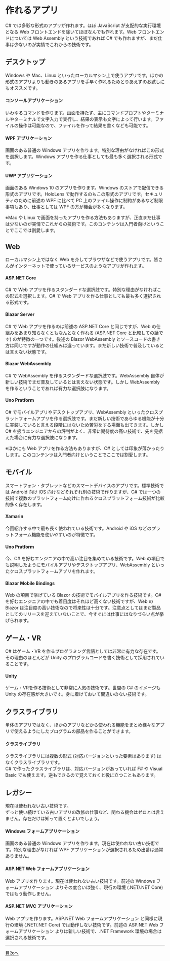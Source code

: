 # 作れるアプリ

C# では多彩な形式のアプリが作れます。ほぼ JavaScript が支配的な実行環境となる Web フロントエンドを除いてほぼなんでも作れます。Web フロントエンドについては Web Assembly という技術であれば C# でも作れますが、まだ仕事は少ないのが実情でこれからの技術です。

## デスクトップ

Windows や Mac、Linux といったローカルマシン上で使うアプリです。ほかの形式のアプリよりも動きのあるアプリを手早く作れるためとりあえずのお試しにもオススメです。

#### コンソールアプリケーション  
いわゆるコマンドを作ります。画面を持たず、主にコマンドプロプトやターミナルやターミナルで文字入力で実行し、結果の表示も文字によって行います。ファイルの操作は可能なので、ファイルを作って結果を書くなども可能です。

#### WPF アプリケーション  
画面のある普通の Windows アプリを作ります。特別な理由がなければこの形式を選択します。Windows アプリを作る仕事としても最も多く選択される形式です。

#### UWP アプリケーション  
画面のある Windows 10 のアプリを作ります。Windows のストアで配信できる形式のアプリです。HoloLens で動作するのもこの形式のアプリです。セキュリティのために前述の WPF に比べて PC 上のファイル操作に制約があるなど制限事項もあり、仕事としては WPF の方が機会が多くなります。  

※Mac や Linux で画面を持ったアプリを作る方法もありますが、正直まだ仕事は少ないのが実情でこれからの技術です。このコンテンツは入門者向けということでここでは割愛します。

## Web

ローカルマシン上ではなく Web を介してブラウザなどで使うアプリです。皆さんがインターネットで使っているサービスのようなアプリが作れます。

#### ASP[]().NET Core
C# で Web アプリを作るスタンダードな選択肢です。特別な理由がなければこの形式を選択します。C# で Web アプリを作る仕事としても最も多く選択される形式です。

#### Blazor Server
C# で Web アプリを作るのは前述の ASP[]().NET Core と同じですが、Web の仕組みをあまり知らなくともなんとなく作れる (ASP[]().NET Core と比較しての話です) のが特徴の一つです。後述の Blazor WebAssembly とソースコードの書き方は同じですが動作の仕組みは違っています。まだ新しい技術で普及しているとは言えない状態です。

#### Blazor WebAssembly
C# で WebAssembly を作るスタンダードな選択肢です。WebAssembly 自体が新しい技術でまだ普及しているとは言えない状態です。しかし WebAssembly を作るということであれば有力な選択肢になります。

#### Uno Pratform  
C# でモバイルアプリやデスクトップアプリ、WebAssembly といったクロスプラットフォームアプリを作る選択肢です。まだ新しい技術であらゆる機能が十分に実装していると言える段階にはないため苦労をする場面も出てきます。しかし C# を扱うエンジニアからの評判がよく、非常に期待度の高い技術で、先を見据えた場合に有力な選択肢になります。

※ほかにも Web アプリを作る方法もありますが、C# としては印象が薄かったりします。このコンテンツは入門者向けということでここでは割愛します。

## モバイル
スマートフォン・タブレットなどのスマートデバイスのアプリです。標準技術では Android 向け iOS 向けなどそれぞれ別の技術で作りますが、C# では一つの技術で複数のプラットフォーム向けに作れるクロスプラットフォーム技術が比較的多く存在します。

#### Xamarin
今回紹介する中で最も長く使われている技術です。Android や iOS などのプラットフォーム機能を使いやすいのが特徴です。 

#### Uno Pratform  
今、C# を好むエンジニアの中で高い注目を集めている技術です。Web の項目でも説明したようにモバイルアプリやデスクトップアプリ、WebAssembly といったクロスプラットフォームアプリを作れます。

#### Blazor Mobile Bindings
Web の項目で挙げている Blazor の技術でモバイルアプリを作る技術です。C# を好むエンジニアの中でも着目度はそれほど高くない技術ですが、Web の Blazor は注目度の高い技術なので将来性は十分です。注意点としてはまだ製品としてのリリースを迎えていないことで、今すぐには仕事にはなりづらい点が挙げられます。

## ゲーム・VR
C# はゲーム・VR を作るプログラミング言語としては非常に有力な存在です。その理由のほとんどが Unity のプログラムコードを書く技術として採用されていることです。

#### Unity
ゲーム・VRを作る技術として非常に人気の技術です。世間の C# のイメージも Unity の存在感が大きいです。身に着けておいて間違いのない技術です。

## クラスライブラリ
単体のアプリではなく、ほかのアプリなどから使われる機能をまとめ様々なアプリで使えるようにしたプログラムの部品を作ることができます。

#### クラスライブラリ
クラスライブラリには複数の形式 (対応バージョンといった要素はあります) はなくクラスライブラリです。  
C# で作ったクラスライブラリは、対応バージョンがあっていれば F# や Visual Basic でも使えます。逆もできるので覚えておくと役に立つこともあります。

## レガシー
現在は使われない古い技術です。  
ずっと使い続けている古いアプリの改修の仕事など、関わる機会はゼロとは言えません。存在だけは知って置くとよいでしょう。  

#### Windows フォームアプリケーション  
画面のある普通の Windows アプリを作ります。現在は使われない古い技術です。特別な理由がなければ WPF アプリケーションが選択されるため出番は通常ありません。

#### ASP[]().NET Web フォームアプリケーション  
Web アプリを作ります。現在は使われない古い技術です。前述の Windows フォームアプリケーション よりその度合いは強く、現行の環境 (.NET/.NET Core) ではもう動作しません。

#### ASP[]().NET MVC アプリケーション  
Web アプリを作ります。ASP[]().NET Web フォームアプリケーション と同様に現行の環境 (.NET/.NET Core) では動作しない技術です。前述の ASP[]().NET Web フォームアプリケーション よりは新しい技術で、.NET Framework 環境の場合は選択される技術です。

<hr />

[目次へ](./textbook.md)
